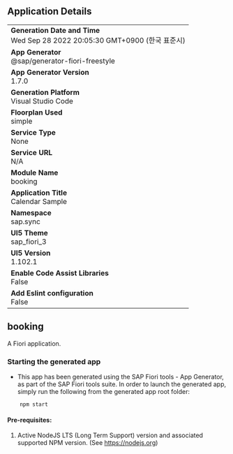## Application Details
|               |
| ------------- |
|**Generation Date and Time**<br>Wed Sep 28 2022 20:05:30 GMT+0900 (한국 표준시)|
|**App Generator**<br>@sap/generator-fiori-freestyle|
|**App Generator Version**<br>1.7.0|
|**Generation Platform**<br>Visual Studio Code|
|**Floorplan Used**<br>simple|
|**Service Type**<br>None|
|**Service URL**<br>N/A
|**Module Name**<br>booking|
|**Application Title**<br>Calendar Sample|
|**Namespace**<br>sap.sync|
|**UI5 Theme**<br>sap_fiori_3|
|**UI5 Version**<br>1.102.1|
|**Enable Code Assist Libraries**<br>False|
|**Add Eslint configuration**<br>False|

## booking

A Fiori application.

### Starting the generated app

-   This app has been generated using the SAP Fiori tools - App Generator, as part of the SAP Fiori tools suite.  In order to launch the generated app, simply run the following from the generated app root folder:

```
    npm start
```

#### Pre-requisites:

1. Active NodeJS LTS (Long Term Support) version and associated supported NPM version.  (See https://nodejs.org)


